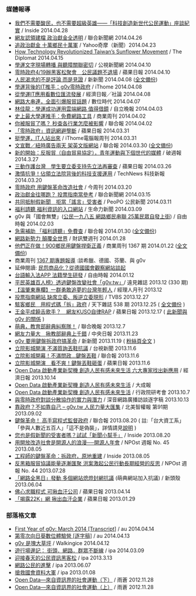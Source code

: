 ### 媒體報導
* [我們不需要酸民，也不需要超級英雄——「科技創造新世代公民運動」座談紀實](http://www.inside.com.tw/2014/04/28/57379) / Inside 2014.04.28
* [網友認領建檔 政治獻金全透明](http://mag.udn.com/mag/digital/storypage.jsp?f_MAIN_ID=314&f_SUB_ID=5852&f_ART_ID=510634) / 聯合新聞網 2014.04.26
* [追政治獻金 十萬鄉民十萬軍](https://tw.news.yahoo.com/%E8%BF%BD%E6%94%BF%E6%B2%BB%E7%8D%BB%E9%87%91-%E5%8D%81%E8%90%AC%E9%84%89%E6%B0%91%E5%8D%81%E8%90%AC%E8%BB%8D-103434978.html) / Yahoo奇摩（新聞）2014.04.23
* [How Technology Revolutionized Taiwan’s Sunflower Movement](http://thediplomat.com/2014/04/how-technology-revolutionized-taiwans-sunflower-movement/2/) / The Diplomat 2014.04.15
* [學運文字現場轉播 與聽障關聯密切](http://news.pts.org.tw/detail.php?NEENO=266408) / 公視新聞網 2014.04.10
* [零時政府4/19辦黑客松聚會　公民議題不退場](http://www.appledaily.com.tw/realtimenews/article/politics/20140410/376241/) / 蘋果日報 2014.04.10
* [人民渴求的不是評論 而是見證](http://www.new7.com.tw/NewsView.aspx?i=TXT20140402141407S2D) / 新新聞 2014.04.08 ([全文備份](https://gist.github.com/pofeng/10172453))
* [學運背後的IT推手：g0v零時政府](http://www.ithome.com.tw/tech/86462) / iThome 2014.04.08
* [從學運IT應用看數位匯流發展](http://udn.com/NEWS/OPINION/OPI1/8598406.shtml) / 經濟日報╱社論 2014.04.08
* [網路大串連，全面引爆服貿話題](http://www.bnext.com.tw/article/view/id/31696) / 數位時代 2014.04.07
* [林佳龍：學運成功運用雲端網路 值得借鏡](http://www.idn.com.tw/news/news_content.php?catid=1&catsid=2&catdid=0&artid=20140403abcd022) / 自立晚報 2014.04.03
* [史上最大學運推手：免費網路工具](http://www.businessweekly.com.tw/KWebArticle.aspx?ID=54104&path=f) / 商業周刊 2014.04.02
* [你被服貿了嗎？ 秒查各行業怎麼被影響](http://udn.com/NEWS/BREAKINGNEWS/BREAKINGNEWS1/8586658.shtml) / 聯合報 2014.04.02
* [「零時政府」資訊網避壟斷](http://www.appledaily.com.tw/appledaily/article/headline/20140331/35736590) / 蘋果日報 2014.03.31
* [挺學運，IT人站出來](http://www.ithome.com.tw/voice/86263) / iThome電腦報周刊 2014.03.31
* [文宣戰／紐時廣告兩天 架英文版網站](http://udn.com/NEWS/NATIONAL/NAT4/8580445.shtml) / 聯合報 2014.03.30 ([全文備份](https://gist.github.com/pofeng/5fe9ff159e313b9017b9))
* [新的開始：反服貿（自由貿易協定），青年運動與下個世代的媒體](http://pots.tw/node/12419) / 破週報 2014.3.27
* [三動作護台灣　學生要立委支持先立法再審查](http://www.appledaily.com.tw/realtimenews/article/politics/20140326/367296/%E4%B8%89%E5%8B%95%E4%BD%9C%E8%AD%B7%E5%8F%B0%E7%81%A3%E3%80%80%E5%AD%B8%E7%94%9F%E8%A6%81%E7%AB%8B%E5%A7%94%E6%94%AF%E6%8C%81%E5%85%88%E7%AB%8B%E6%B3%95%E5%86%8D%E5%AF%A9%E6%9F%A5) / 蘋果日報 2014.03.26
* [激情抗爭！佔領立法院背後的科技支援運用](http://technews.tw/2014/03/20/the-technogloyy-behind-the-occupied-taiwan-parliament-protest/) / TechNews 科技新報 2014.03.20
* [零時政府 用鍵盤革命改造社會](http://www.businesstoday.com.tw/article-content-92748-106543) / 今周刊 2014.03.20
* [政治獻金往哪跑？ 投票指南當參考](http://mag.udn.com/mag/digital/storypage.jsp?f_ART_ID=503902) / 聯合新聞網 2014.03.15
* [共同抵制假新聞　拒當「謠言」受害者](http://www.peopo.org/news/234245) / PeoPO 公民新聞 2014.03.11
* [福利請聽 福利資訊的入口網站](http://www.vita.tw/2014/03/blog-post_6321.html) / 生命力新聞 2014.03.09
* g0v 與「國會無雙」([公民一九八五 網路鄉民串聯 25萬民眾自發上街](http://www.libertytimes.com.tw/2014/new/feb/3/today-specialreport1.htm)) / 自由時報 2014.02.03
* [急需補助 「福利請聽」免費查](http://udn.com/NEWS/NATIONAL/NAT5/8459202.shtml) / 聯合報 2014.01.30 ([全文備份](https://gist.github.com/pofeng/8712093))
* [網路新勢力 顛覆全世界](http://www.pubu.com.tw/news/%E7%B6%B2%E8%B7%AF%E6%96%B0%E5%8B%A2%E5%8A%9B-%E9%A1%9B%E8%A6%86%E5%85%A8%E4%B8%96%E7%95%8C-1093) / 財訊雙週刊 2014.01.28
* [他們正在做！900鄉民用鍵盤捍衛正義](http://www.businessweekly.com.tw/KArticle.aspx?id=53258) / 商業周刊 1367 期 2014.01.22 ([全文備份](http://i.imgur.com/YXK7jp5.png))
 *  商業周刊  [1367 期專題報導](http://www.businessweekly.com.tw/EMagMainPage.aspx?id=2069)  :談希臘、德國、芬蘭、與 g0v
 *  延伸閱讀: [民怨商品化？從德國國會觀察網站談起](https://g0v.hackpad.com/CGIWfeyAG5r)
* [台語輸入法APP 法籍學生研發](http://www.libertytimes.com.tw/2014/new/jan/12/today-life2.htm) / 自由時報 2014.01.12
* [平民英雄百人榜〉透過鍵盤改變社會「g0v.tw」](http://www.gvm.com.tw/Boardcontent_24516.html)/ 遠見雜誌 2013.12 (330 期)
* [【溫肇東專欄】一群勇敢追夢的台灣年輕人](http://www.managertoday.com.tw/?p=36688) / 經理人月刊 2013.12
* [投票指南網站 缺席立委、叛逆立委現形](http://video.n.yam.com/20131227014669/%E6%8A%95%E7%A5%A8%E6%8C%87%E5%8D%97%E7%B6%B2%E7%AB%99%20%E7%BC%BA%E5%B8%AD%E7%AB%8B%E5%A7%94%E3%80%81%E5%8F%9B%E9%80%86%E7%AB%8B%E5%A7%94%E7%8F%BE%E5%BD%A2) / TVBS 2013.12.27
* [駭客鄉民　用程式碼「拆」政府](http://www.cw.com.tw/article/article.action?id=5054859) / 天下雜誌 538 期  2013.12.25 ( [全文備份](https://gist.github.com/pofeng/8209425) )
* [王金平成饒舌歌手？　網友KUSO自律RAP](http://www.appledaily.com.tw/realtimenews/article/politics/20131217/310468/%E7%8E%8B%E9%87%91%E5%B9%B3%E6%88%90%E9%A5%92%E8%88%8C%E6%AD%8C%E6%89%8B%EF%BC%9F%E3%80%80%E7%B6%B2%E5%8F%8BKUSO%E8%87%AA%E5%BE%8BRAP) / 蘋果日報 2013.12.17 ( [此新聞與 g0v 的關係](http://mmdays.com/2013/12/24/%E7%95%B6%E7%8E%8B%E6%BE%A4%E9%87%91%E5%B9%B3%E8%BC%B8%E7%B5%A6mc%E7%BE%8E%E6%B1%9F%EF%BC%9A%E4%B8%80%E5%89%87%E4%BB%A5%E5%96%9C%EF%BC%8C%E4%B8%80%E5%89%87%E4%BB%A5%E6%86%82/) )
* [萌典，教育部辭典糾察隊！](http://mag.udn.com/mag/digital/storypage.jsp?f_MAIN_ID=314&f_SUB_ID=5852&f_ART_ID=488985) / 聯合晚報 2013.12.7
* [網友力量大　揪教部辭典上千錯](http://www.cdnews.com.tw/cdnews_site/docDetail.jsp?coluid=121&docid=102545719) / 中央日報 2013.11.23
* [g0v 要用鍵盤拆政府搞革命](http://www.new7.com.tw/NewsView.aspx?i=TXT20131113142202RPZ) / 新新聞 2013.11.19 ( [粉絲頁全文](https://www.facebook.com/photo.php?fbid=643521622366684) )
* [立院影城開演 不滿質詢丟鞋抗議](http://www.ttv.com.tw/102/11/1021106/10211064937503I.htm) / 台視新聞 2013.11.6
* [立院影城開幕！不滿問政…鍵盤丟鞋](http://www.udn.com/2013/11/6/NEWS/NATIONAL/NAT5/8276503.shtml) / 聯合報 2013.11.6
* [立院影城開演　看不爽！鍵盤丟鞋砸蛋](http://www.appledaily.com.tw/realtimenews/article/politics/20131106/287629/%E7%AB%8B%E9%99%A2%E5%BD%B1%E5%9F%8E%E9%96%8B%E6%BC%94%E3%80%80%E7%9C%8B%E4%B8%8D%E7%88%BD%EF%BC%81%E9%8D%B5%E7%9B%A4%E4%B8%9F%E9%9E%8B%E7%A0%B8%E8%9B%8B) / 蘋果日報 2013.11.6
* [Open Data 啟動產業新契機 創造人民有感未來生活 六大專家找出新應用](http://edn.udn.com/news/view.jsp?aid=670249&cid=10) / 經濟日報 2013.10.14
* [Open Data 啟動產業新契機 創造人民有感未來生活](http://n.yam.com/greatnews/politics/20131024/20131024842076.html) / 大成報
* [Open Data 啟動產業新契機  創造人民有感未來生活](http://mypaper.pchome.com.tw/026955/post/1325734985) / 行政院研考會 2013.10.7
* [與零時政府對談分散協作的實力與潛力](http://blog.roodo.com/subing/archives/25782718.html) /  深音網路廣播訪談逐字稿 2013.10.13
* [靠政府？不如靠自己 – g0v.tw 人民力量大匯集](http://www.naipo.com/portals/1/web_tw/Knowledge_Center/Editorial/publish-102.htm) / 北美智權報 第91期 2013.09.02
* [鍵盤革命！ 高手寫程式監督政府](http://udn.com/NEWS/NATIONAL/NAT5/8108263.shtml) / 聯合報 2013.08.20 ( 註:「台大資工系」「參與人數近五百人」「這不是偽裝」，詳情請見[說明](https://www.facebook.com/photo.php?fbid=10151869138785668) )
* [您也是假新聞的受害者嗎？試試「新聞小幫手」](http://www.inside.com.tw/2013/08/20/chrome-extension-newshelper) / Inside 2013.08.20
* [用開放改造社會是開源人的浪漫──開源人年會](http://npost.tw/archives/1860) / NPOst 週報 No. 45 2013.08.05
* [工程師的鍵盤革命：拆政府，原地重建](http://www.inside.com.tw/2013/08/05/coscup-2013-coders-keyboard-revolution) / Inside 2013.08.05
* [反黑箱服貿協議能量逐漸匯聚 洪案激起公民行動長期經營的反思](http://npost.tw/archives/1759) / NPOst 週報 No. 44 2013.07.28
* [「網路全黑日」發動 多個網站熄燈封網抗議](http://tw.news.yahoo.com/%E7%B6%B2%E8%B7%AF%E5%85%A8%E9%BB%91%E6%97%A5-%E7%99%BC%E5%8B%95-%E5%A4%9A%E5%80%8B%E7%B6%B2%E7%AB%99%E7%86%84%E7%87%88%E5%B0%81%E7%B6%B2%E6%8A%97%E8%AD%B0-174421974.html) (萌典網站加入抗議) / 新頭殼 2013.06.04
* [佛心求職程式 可揪血汗公司](http://www.appledaily.com.tw/appledaily/article/headline/20130414/34951484/) / 蘋果日報 2013.04.14
* [「揭露22K」網 揪出血汗企業](http://www.appledaily.com.tw/appledaily/article/headline/20130129/34800790/) / 蘋果日報 2013.01.29

### 部落格文章
* [First Year of g0v: March 2014 [Transcript]](https://www.facebook.com/notes/%E5%94%90%E9%B3%B3/first-year-of-g0v-march-2014-transcript/808828052479750) / au 2014.04.14
* [第零次向日葵數位體驗營 [逐字稿]](https://www.facebook.com/notes/%E5%94%90%E9%B3%B3/%E7%AC%AC%E9%9B%B6%E6%AC%A1%E5%90%91%E6%97%A5%E8%91%B5%E6%95%B8%E4%BD%8D%E9%AB%94%E9%A9%97%E7%87%9F-%E9%80%90%E5%AD%97%E7%A8%BF/808273105868578) / au 2014.04.13
* [g0v 是塊大草坪](http://walkingice.blogspot.tw/2014/04/g0v.html) / Walkingice 2014.04.12
* [遊行場邊記： 街頭．網路．群眾不斷線](http://ipa.logdown.com/posts/184187-protest-internet-crowd) / ipa 2014.03.09
* [迎接春天的公民資訊黑客松](http://ipaway.org/?p=2518) / ipa 2013.3.13
* [網路公民的進擊](http://ipaway.org/?p=2679) / ipa 2013.06.07
* [搶救國會資料大軍](http://ipaway.org/?p=2334) / ipa 2013.01.08
* [Open Data—來自資訊界的社會運動（下）](http://www.thinkingtaiwan.com/public/articles/view/318) / 雨蒼 2012.11.28
* [Open Data—來自資訊界的社會運動（上）](http://www.thinkingtaiwan.com/articles/view/314) / 雨蒼 2012.11.28
